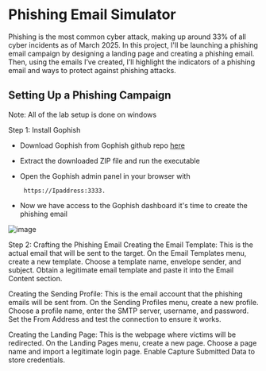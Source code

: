 # Phishing Email Simulator
Phishing is the most common cyber attack, making up around 33% of all cyber incidents as of March 2025. In this project, I'll be launching a phishing email campaign by designing a landing page and creating a phishing email. Then, using the emails I’ve created, I’ll highlight the indicators of a phishing email and ways to protect against phishing attacks.

## Setting Up a Phishing Campaign
Note: All of the lab setup is done on windows

Step 1: Install Gophish
- Download Gophish from Gophish github repo [here](https://github.com/gophish/gophish)

- Extract the downloaded ZIP file and run the executable

- Open the Gophish admin panel in your browser with

       https://Ipaddress:3333.
- Now we have access to the Gophish dashboard it's time to create the phishing email

![image](https://github.com/user-attachments/assets/58015910-58fe-4bad-9a4f-fb67f454ffaa)

Step 2: Crafting the Phishing Email
Creating the Email Template: This is the actual email that will be sent to the target. On the Email Templates menu, create a new template. Choose a template name, envelope sender, and subject. Obtain a legitimate email template and paste it into the Email Content section.

Creating the Sending Profile: This is the email account that the phishing emails will be sent from. On the Sending Profiles menu, create a new profile. Choose a profile name, enter the SMTP server, username, and password. Set the From Address and test the connection to ensure it works.


Creating the Landing Page: This is the webpage where victims will be redirected. On the Landing Pages menu, create a new page. Choose a page name and import a legitimate login page. Enable Capture Submitted Data to store credentials.





